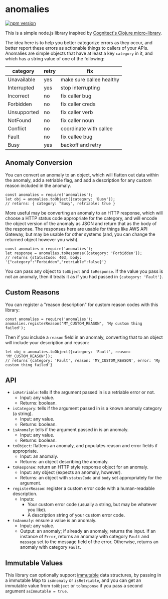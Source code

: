 # anomalies

[![npm version](https://badge.fury.io/js/anomalies.svg)](https://badge.fury.io/js/anomalies)

This is a simple node.js library inspired by
[Cognitect's Clojure micro-library](https://github.com/cognitect-labs/anomalies).

The idea here is to help you better categorize errors as they occur, and
better report these errors as actionable things to callers of your APIs.
Anomalies are simple objects that have at least a key `category` in it,
and which has a string value of one of the following:

| category | retry | fix | 
| ---- | ---- | --- |
| Unavailable | yes | make sure callee healthy |
| Interrupted | yes | stop interrupting |
| Incorrect | no | fix caller bug |
| Forbidden | no | fix caller creds |
| Unsupported | no | fix caller verb |
| NotFound | no | fix caller noun |
| Conflict | no | coordinate with callee |
| Fault | no | fix callee bug |
| Busy | yes | backoff and retry |

## Anomaly Conversion

You can convert an anomaly to an object, which will flatten out data within
the anomaly, add a retriable flag, and add a description for any custom
reason included in the anomaly.

```
const anomalies = require('anomalies');
let obj = anomalies.toObject({category: 'Busy'});
// returns: { category: "Busy", retriable: true }
```

More useful may be converting an anomaly to an HTTP response, which will
choose a HTTP status code appropriate for the category, and will encode
the object version of the anomaly as JSON and return that as the body of
the response. The responses here are usable for things like AWS API Gateway,
but may be usable for other systems (and, you can change the returned object
however you wish).

```
const anomalies = require('anomalies');
let response = anomalies.toResponse({category: 'Forbidden'});
// returns {statusCode: 403, body: '{"category":"Forbidden","retriable":false}'}
```

You can pass any object to `toObject` and `toResponse`. If the value you pass is
not an anomaly, then it treats it as if you had passed in `{category: 'Fault'}`.

## Custom Reasons

You can register a "reason description" for custom reason codes with this
library:

```
const anomalies = require('anomalies');
anomalies.registerReason('MY_CUSTOM_REASON', 'My custom thing failed');
```

Then if you include a `reason` field in an anomaly, converting that to an object
will include your description and reason:

```
let obj = anomalies.toObject({category: 'Fault', reason: 'MY_CUSTOM_REASON'});
// returns {category: 'Fault', reason: 'MY_CUSTOM_REASON', error: 'My custom thing failed'}
```

## API

* `isRetriable`: tells if the argument passed in is a retriable error or not.
    * Input: any value.
    * Returns: boolean.
* `isCategory`: tells if the argument passed in is a known anomaly category (a string).
    * Input: any value.
    * Returns: boolean.
* `isAnomaly`: tells if the argument passed in is an anomaly.
    * Input: any value.
    * Returns: boolean.
* `toObject`: flattens an anomaly, and populates reason and error fields if appropriate.
    * Input: an anomaly.
    * Returns: an object describing the anomaly.
* `toResponse`: return an HTTP style response object for an anomaly.
    * Input: any object (expects an anomaly, however).
    * Returns: an object with `statusCode` and `body` set appropriately for the argument.
* `registerReason`: register a custom error code with a human-readable description.
    * Inputs:
        * Your custom error code (usually a string, but may be whatever you like).
        * A description string of your custom error code.
* `toAnomaly`: ensure a value is an anomaly.
    * Input: any value.
    * Output: an anomaly; if already an anomaly, returns the input. If an instance of
      `Error`, returns an anomaly with category `Fault` and `message` set to the
      message field of the error. Otherwise, returns an anomaly with category `Fault`.

## Immutable Values

This library can optionally support [immutable](https://www.npmjs.com/package/immutable)
data structures, by passing in a immutable Map to `isAnomaly` or `isRetriable`, and you
can get an immutable value from `toObject` or `toResponse` if you pass a second argument
`asImmutable = true`.